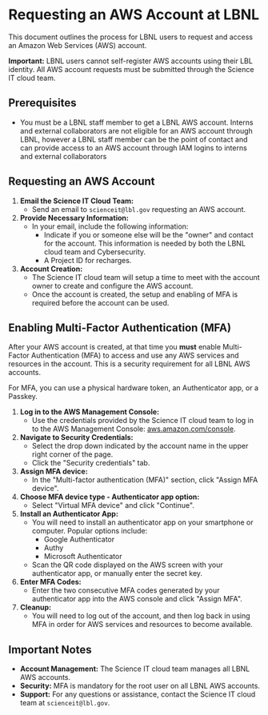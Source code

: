 # Requesting an AWS Account at LBNL

This document outlines the process for LBNL users to request and access an Amazon Web Services (AWS) account.

**Important:** LBNL users cannot self-register AWS accounts using their LBL identity. All AWS account requests must be submitted through the Science IT cloud team.

## Prerequisites
* You must be a LBNL staff member to get a LBNL AWS account.  Interns and external collaborators are not eligible for an AWS account through LBNL, however a LBNL staff member can be the point of contact and can provide access to an AWS account through IAM logins to interns and external collaborators

## Requesting an AWS Account

1.  **Email the Science IT Cloud Team:**
    * Send an email to `scienceit@lbl.gov` requesting an AWS account.
2.  **Provide Necessary Information:**
    * In your email, include the following information:
        * Indicate if you or someone else will be the "owner" and contact for the account.  This information is needed by both the LBNL cloud team and Cybersecurity.
        * A Project ID for recharges.
3.  **Account Creation:**
    * The Science IT cloud team will setup a time to meet with the account owner to create and configure the AWS account.  
    * Once the account is created, the setup and enabling of MFA is required before the account can be used.

## Enabling Multi-Factor Authentication (MFA)

After your AWS account is created, at that time you **must** enable Multi-Factor Authentication (MFA) to access and use any AWS services and resources in the account. This is a security requirement for all LBNL AWS accounts.

For MFA, you can use a physical hardware token, an Authenticator app, or a Passkey.

1.  **Log in to the AWS Management Console:**
    * Use the credentials provided by the Science IT cloud team to log in to the AWS Management Console: [aws.amazon.com/console](https://aws.amazon.com/console).
2.  **Navigate to Security Credentials:**
    * Select the drop down indicated by the account name in the upper right corner of the page.
    * Click the "Security credentials" tab.
5.  **Assign MFA device:**
    * In the "Multi-factor authentication (MFA)" section, click "Assign MFA device".
6.  **Choose MFA device type - Authenticator app option:**
    * Select "Virtual MFA device" and click "Continue".
7.  **Install an Authenticator App:**
    * You will need to install an authenticator app on your smartphone or computer. Popular options include:
        * Google Authenticator
        * Authy
        * Microsoft Authenticator
    * Scan the QR code displayed on the AWS screen with your authenticator app, or manually enter the secret key.
8.  **Enter MFA Codes:**
    * Enter the two consecutive MFA codes generated by your authenticator app into the AWS console and click "Assign MFA".
9.  **Cleanup:**
    * You will need to log out of the account, and then log back in using MFA in order for AWS services and resources to become available.

## Important Notes

* **Account Management:** The Science IT cloud team manages all LBNL AWS accounts.
* **Security:** MFA is mandatory for the root user on all LBNL AWS accounts.
* **Support:** For any questions or assistance, contact the Science IT cloud team at `scienceit@lbl.gov`.
